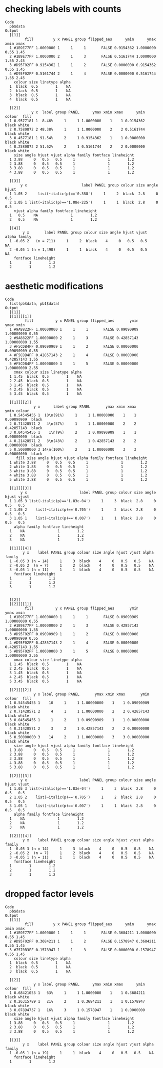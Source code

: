 # checking labels with counts

    Code
      pb$data
    Output
      [[1]]
             fill         y x PANEL group flipped_aes      ymin      ymax xmin xmax
      1 #1B9E77FF 1.0000000 1     1     1       FALSE 0.9154362 1.0000000 0.55 1.45
      2 #1B9E77FF 1.0000000 2     1     3       FALSE 0.5161744 1.0000000 1.55 2.45
      3 #D95F02FF 0.9154362 1     1     2       FALSE 0.0000000 0.9154362 0.55 1.45
      4 #D95F02FF 0.5161744 2     1     4       FALSE 0.0000000 0.5161744 1.55 2.45
        colour size linetype alpha
      1  black  0.5        1    NA
      2  black  0.5        1    NA
      3  black  0.5        1    NA
      4  black  0.5        1    NA
      
      [[2]]
                y x  label group PANEL      ymax xmin xmax      ymin colour  fill
      1 0.9577181 1  8.46%     1     1 1.0000000    1    1 0.9154362  black white
      2 0.7580872 2 48.38%     1     1 1.0000000    2    2 0.5161744  black white
      3 0.4577181 1 91.54%     2     1 0.9154362    1    1 0.0000000  black white
      4 0.2580872 2 51.62%     2     1 0.5161744    2    2 0.0000000  black white
        size angle hjust vjust alpha family fontface lineheight
      1 3.88     0   0.5   0.5     1               1        1.2
      2 3.88     0   0.5   0.5     1               1        1.2
      3 3.88     0   0.5   0.5     1               1        1.2
      4 3.88     0   0.5   0.5     1               1        1.2
      
      [[3]]
           y x                         label PANEL group colour size angle hjust
      1 1.05 2     list(~italic(p)=='0.388')     1     2  black  2.8     0   0.5
      2 1.05 1 list(~italic(p)=='1.08e-225')     1     1  black  2.8     0   0.5
        vjust alpha family fontface lineheight
      1   0.5    NA               1        1.2
      2   0.5    NA               1        1.2
      
      [[4]]
            y x       label PANEL group colour size angle hjust vjust alpha family
      1 -0.05 2   (n = 711)     1     2  black    4     0   0.5   0.5    NA       
      2 -0.05 1 (n = 1,490)     1     1  black    4     0   0.5   0.5    NA       
        fontface lineheight
      1        1        1.2
      2        1        1.2
      

# aesthetic modifications

    Code
      list(pb$data, pb1$data)
    Output
      [[1]]
      [[1]][[1]]
             fill          y x PANEL group flipped_aes       ymin       ymax xmin
      1 #9A8822FF 1.00000000 1     1     1       FALSE 0.09090909 1.00000000 0.55
      2 #9A8822FF 1.00000000 2     1     3       FALSE 0.42857143 1.00000000 1.55
      3 #F5CDB4FF 0.09090909 1     1     2       FALSE 0.00000000 0.09090909 0.55
      4 #F5CDB4FF 0.42857143 2     1     4       FALSE 0.00000000 0.42857143 1.55
      5 #F5CDB4FF 1.00000000 3     1     5       FALSE 0.00000000 1.00000000 2.55
        xmax colour size linetype alpha
      1 1.45  black  0.5        1    NA
      2 2.45  black  0.5        1    NA
      3 1.45  black  0.5        1    NA
      4 2.45  black  0.5        1    NA
      5 3.45  black  0.5        1    NA
      
      [[1]][[2]]
                 y x      label group PANEL       ymax xmin xmax       ymin colour
      1 0.54545455 1  10\n(91%)     1     1 1.00000000    1    1 0.09090909  black
      2 0.71428571 2   4\n(57%)     1     1 1.00000000    2    2 0.42857143  black
      3 0.04545455 1    1\n(9%)     2     1 0.09090909    1    1 0.00000000  black
      4 0.21428571 2   3\n(43%)     2     1 0.42857143    2    2 0.00000000  black
      5 0.50000000 3 14\n(100%)     2     1 1.00000000    3    3 0.00000000  black
         fill size angle hjust vjust alpha family fontface lineheight
      1 white 3.88     0   0.5   0.5     1               1        1.2
      2 white 3.88     0   0.5   0.5     1               1        1.2
      3 white 3.88     0   0.5   0.5     1               1        1.2
      4 white 3.88     0   0.5   0.5     1               1        1.2
      5 white 3.88     0   0.5   0.5     1               1        1.2
      
      [[1]][[3]]
           y x                        label PANEL group colour size angle hjust vjust
      1 1.05 3 list(~italic(p)=='1.83e-04')     1     3  black  2.8     0   0.5   0.5
      2 1.05 2    list(~italic(p)=='0.705')     1     2  black  2.8     0   0.5   0.5
      3 1.05 1    list(~italic(p)=='0.007')     1     1  black  2.8     0   0.5   0.5
        alpha family fontface lineheight
      1    NA               1        1.2
      2    NA               1        1.2
      3    NA               1        1.2
      
      [[1]][[4]]
            y x    label PANEL group colour size angle hjust vjust alpha family
      1 -0.05 3 (n = 14)     1     3  black    4     0   0.5   0.5    NA       
      2 -0.05 2  (n = 7)     1     2  black    4     0   0.5   0.5    NA       
      3 -0.05 1 (n = 11)     1     1  black    4     0   0.5   0.5    NA       
        fontface lineheight
      1        1        1.2
      2        1        1.2
      3        1        1.2
      
      
      [[2]]
      [[2]][[1]]
             fill          y x PANEL group flipped_aes       ymin       ymax xmin
      1 #1B9E77FF 1.00000000 1     1     1       FALSE 0.09090909 1.00000000 0.55
      2 #1B9E77FF 1.00000000 2     1     3       FALSE 0.42857143 1.00000000 1.55
      3 #D95F02FF 0.09090909 1     1     2       FALSE 0.00000000 0.09090909 0.55
      4 #D95F02FF 0.42857143 2     1     4       FALSE 0.00000000 0.42857143 1.55
      5 #D95F02FF 1.00000000 3     1     5       FALSE 0.00000000 1.00000000 2.55
        xmax colour size linetype alpha
      1 1.45  black  0.5        1    NA
      2 2.45  black  0.5        1    NA
      3 1.45  black  0.5        1    NA
      4 2.45  black  0.5        1    NA
      5 3.45  black  0.5        1    NA
      
      [[2]][[2]]
                 y x label group PANEL       ymax xmin xmax       ymin colour  fill
      1 0.54545455 1    10     1     1 1.00000000    1    1 0.09090909  black white
      2 0.71428571 2     4     1     1 1.00000000    2    2 0.42857143  black white
      3 0.04545455 1     1     2     1 0.09090909    1    1 0.00000000  black white
      4 0.21428571 2     3     2     1 0.42857143    2    2 0.00000000  black white
      5 0.50000000 3    14     2     1 1.00000000    3    3 0.00000000  black white
        size angle hjust vjust alpha family fontface lineheight
      1 3.88     0   0.5   0.5     1               1        1.2
      2 3.88     0   0.5   0.5     1               1        1.2
      3 3.88     0   0.5   0.5     1               1        1.2
      4 3.88     0   0.5   0.5     1               1        1.2
      5 3.88     0   0.5   0.5     1               1        1.2
      
      [[2]][[3]]
           y x                        label PANEL group colour size angle hjust vjust
      1 1.05 3 list(~italic(p)=='1.83e-04')     1     3  black  2.8     0   0.5   0.5
      2 1.05 2    list(~italic(p)=='0.705')     1     2  black  2.8     0   0.5   0.5
      3 1.05 1    list(~italic(p)=='0.007')     1     1  black  2.8     0   0.5   0.5
        alpha family fontface lineheight
      1    NA               1        1.2
      2    NA               1        1.2
      3    NA               1        1.2
      
      [[2]][[4]]
            y x    label PANEL group colour size angle hjust vjust alpha family
      1 -0.05 3 (n = 14)     1     3  black    4     0   0.5   0.5    NA       
      2 -0.05 2  (n = 7)     1     2  black    4     0   0.5   0.5    NA       
      3 -0.05 1 (n = 11)     1     1  black    4     0   0.5   0.5    NA       
        fontface lineheight
      1        1        1.2
      2        1        1.2
      3        1        1.2
      
      

# dropped factor levels

    Code
      pb$data
    Output
      [[1]]
             fill         y x PANEL group flipped_aes      ymin      ymax xmin xmax
      1 #1B9E77FF 1.0000000 1     1     1       FALSE 0.3684211 1.0000000 0.55 1.45
      2 #D95F02FF 0.3684211 1     1     2       FALSE 0.1578947 0.3684211 0.55 1.45
      3 #7570B3FF 0.1578947 1     1     3       FALSE 0.0000000 0.1578947 0.55 1.45
        colour size linetype alpha
      1  black  0.5        1    NA
      2  black  0.5        1    NA
      3  black  0.5        1    NA
      
      [[2]]
                 y x label group PANEL      ymax xmin xmax      ymin colour  fill
      1 0.68421053 1   63%     1     1 1.0000000    1    1 0.3684211  black white
      2 0.26315789 1   21%     2     1 0.3684211    1    1 0.1578947  black white
      3 0.07894737 1   16%     3     1 0.1578947    1    1 0.0000000  black white
        size angle hjust vjust alpha family fontface lineheight
      1 3.88     0   0.5   0.5     1               1        1.2
      2 3.88     0   0.5   0.5     1               1        1.2
      3 3.88     0   0.5   0.5     1               1        1.2
      
      [[3]]
            y x    label PANEL group colour size angle hjust vjust alpha family
      1 -0.05 1 (n = 19)     1     1  black    4     0   0.5   0.5    NA       
        fontface lineheight
      1        1        1.2
      

